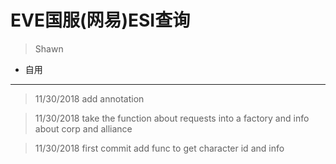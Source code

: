# EVE国服(网易)ESI查询
> Shawn

* 自用


----

>11/30/2018 add annotation

>11/30/2018 take the function about requests into a factory and info about corp and alliance

>11/30/2018 first commit add func to get character id and info